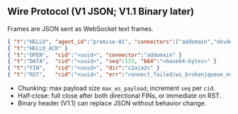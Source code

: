 ## Wire Protocol (V1 JSON; V1.1 Binary later)

Frames are JSON sent as WebSocket text frames.

```json
{ "t":"HELLO", "agent_id":"premise-01", "connectors":["addomain","devdomain1"], "ver":"1.5" }
{ "t":"HELLO_ACK" }
{ "t":"OPEN",  "cid":"<uuid>", "connector":"addomain" }
{ "t":"DATA",  "cid":"<uuid>", "seq":123, "b64":"<base64-bytes>" }
{ "t":"FIN",   "cid":"<uuid>", "dir":"c2a|a2c" }
{ "t":"RST",   "cid":"<uuid>", "err":"connect_failed|ws_broken|queue_overflow" }
```

- Chunking: max payload size `max_ws_payload`; increment `seq` per `cid`.
- Half‑close: full close after both directional FINs, or immediate on RST.
- Binary header (V1.1) can replace JSON without behavior change.

